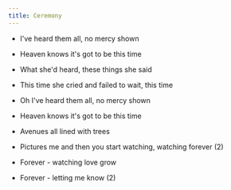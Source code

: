 ```yaml
---
title: Ceremony
---
```


- I've heard them all,
no mercy shown
- Heaven knows it's got to be this time
- What she'd heard,
these things she said
- This time she cried
and failed to wait, this time

- Oh I've heard them all, no mercy shown
- Heaven knows it's got to be this time
- Avenues all lined with trees
- Pictures me and then you start watching,
watching forever (2)
- Forever - watching love grow
- Forever - letting me know (2)
